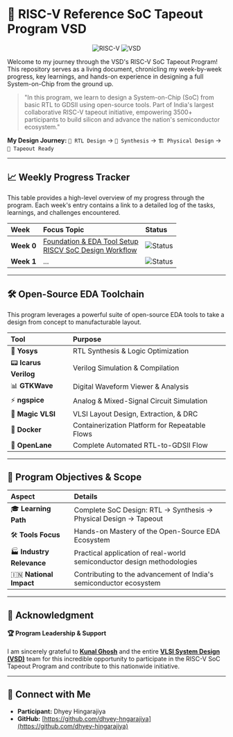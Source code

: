 # 🚀 RISC-V Reference SoC Tapeout Program VSD

<div align="center">

![RISC-V](https://img.shields.io/badge/RISC--V-SoC%20Tapeout-blue?style=for-the-badge&logo=riscv)
![VSD](https://img.shields.io/badge/VSDIAT-Program-orange?style=for-the-badge)
<br>

</div>

Welcome to my journey through the VSD's RISC-V SoC Tapeout Program! This repository serves as a living document, chronicling my week-by-week progress, key learnings, and hands-on experience in designing a full System-on-Chip from the ground up.

> "In this program, we learn to design a System-on-Chip (SoC) from basic RTL to GDSII using open-source tools. Part of India's largest collaborative RISC-V tapeout initiative, empowering 3500+ participants to build silicon and advance the nation's semiconductor ecosystem."

**My Design Journey:** `📝 RTL Design` → `🔄 Synthesis` → `🏗️ Physical Design` → `🎯 Tapeout Ready`

---

## 📈 Weekly Progress Tracker

This table provides a high-level overview of my progress through the program. Each week's entry contains a link to a detailed log of the tasks, learnings, and challenges encountered.

| Week | Focus Topic | Status |
| :--- | :--- | :--- |
| **Week 0** | [Foundation & EDA Tool Setup](./Week0) <br> [RISCV SoC Design Workflow](./Week0/RISC-V%20SoC%20Design%20Workflow.md)| ![Status](https://img.shields.io/badge/Status-Complete-brightgreen?style=for-the-badge) |
| **Week 1** | ... | ![Status](https://img.shields.io/badge/Status-Pending-lightgrey?style=for-the-badge) |

---

## 🛠️ Open-Source EDA Toolchain

This program leverages a powerful suite of open-source EDA tools to take a design from concept to manufacturable layout.

| Tool | Purpose |
| :--- | :--- |
| 🧠 **Yosys** | RTL Synthesis & Logic Optimization |
| 📟 **Icarus Verilog** | Verilog Simulation & Compilation |
| 📊 **GTKWave** | Digital Waveform Viewer & Analysis |
| ⚡ **ngspice** | Analog & Mixed-Signal Circuit Simulation |
| 🎨 **Magic VLSI** | VLSI Layout Design, Extraction, & DRC |
| 🐳 **Docker** | Containerization Platform for Repeatable Flows |
| 🌊 **OpenLane** | Complete Automated RTL-to-GDSII Flow |

---

## 🎯 Program Objectives & Scope

| Aspect | Details |
| :--- | :--- |
| 🎓 **Learning Path** | Complete SoC Design: RTL → Synthesis → Physical Design → Tapeout |
| 🛠️ **Tools Focus** | Hands-on Mastery of the Open-Source EDA Ecosystem |
| 🏭 **Industry Relevance** | Practical application of real-world semiconductor design methodologies |
| 🇮🇳 **National Impact** | Contributing to the advancement of India's semiconductor ecosystem |

---

## 🙏 Acknowledgment

#### 🏆 Program Leadership & Support

I am sincerely grateful to [**Kunal Ghosh**](https://github.com/kunalg123) and the entire  **[VLSI System Design (VSD)](https://vsdiat.vlsisystemdesign.com/)** team for this incredible opportunity to participate in the RISC-V SoC Tapeout Program and contribute to this nationwide initiative.

---

## 🔗 Connect with Me

- **Participant:** Dhyey Hingarajiya
- **GitHub:** [https://github.com/dhyey-hngarajiya](https://github.com/dhyey-hingarajiya)
